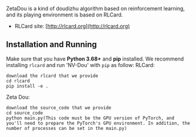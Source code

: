 ZetaDou is a kind of doudizhu algorithm based on reinforcement learning, and its playing environment is based on RLCard.
* RLCard site: [http://rlcard.org](http://rlcard.org) 

## Installation and Running
Make sure that you have **Python 3.68+** and **pip** installed. We recommend installing `rlcard` and run 'NV-Dou' with `pip` as follow:
RLCard:
```
download the rlcard that we provide
cd rlcard
pip install -e .
```
Zeta Dou:
```
download the source_code that we provide
cd source_code
python main.py(This code must be the GPU version of PyTorch, and you'll need to prepare the PyTorch's GPU environment. In addition, the number of processes can be set in the main.py)
```


